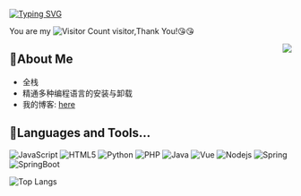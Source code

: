 [![Typing SVG](https://readme-typing-svg.demolab.com?font=Fira+Code&pause=1000&width=435&lines=Welcome+to+my+home+page+%F0%9F%98%86;Hello+coder%2CAre+you+okey+%F0%9F%92%93;Good+lucky+to+you+%F0%9F%8E%89)](https://git.io/typing-svg)

You are my ![Visitor Count](https://profile-counter.glitch.me/xdy3/count.svg) visitor,Thank You!:kissing_heart::kissing_heart:

<img align="right" src="https://github-readme-stats.vercel.app/api?username=xdy3&show_icons=true&icon_color=CE1D2D&text_color=718096&bg_color=ffffff&hide_title=true" />


## 👋About Me

- 全栈
- 精通多种编程语言的安装与卸载
- 我的博客: [here](https://www.ilzya.com/)

## 🔧Languages and Tools...

![JavaScript](https://img.shields.io/badge/-JavaScript-3385ff?logo=javascript&logoColor=white)
![HTML5](https://img.shields.io/badge/-HTML5-ff9900?logo=html5&logoColor=white)
![Python](https://img.shields.io/badge/-Python-66ccff?logo=python&logoColor=white)
![PHP](https://img.shields.io/badge/-PHP-6666ff?logo=php&logoColor=white)
![Java](https://img.shields.io/badge/-Java-6666ff?logo=&logoColor=white)
![Vue](https://img.shields.io/badge/-Vue-00cc66?logo=vuedotjs&logoColor=white)
![Nodejs](https://img.shields.io/badge/-Nodejs-00cc66?logo=nodedotjs&logoColor=white)
![Spring](https://img.shields.io/badge/-Spring-00cc66?logo=spring&logoColor=white)
![SpringBoot](https://img.shields.io/badge/-SpringBoot-00cc66?logo=springboot&logoColor=white)

![Top Langs](https://github-readme-stats.vercel.app/api/top-langs/?username=xdy3&layout=compact&theme=tokyonight)
